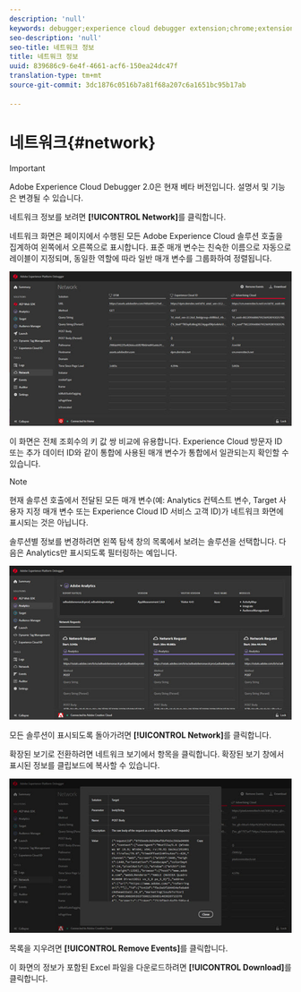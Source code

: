 ```yaml
---
description: 'null'
keywords: debugger;experience cloud debugger extension;chrome;extension;network;information
seo-description: 'null'
seo-title: 네트워크 정보
title: 네트워크 정보
uuid: 839686c9-6e4f-4661-acf6-150ea24dc47f
translation-type: tm+mt
source-git-commit: 3dc1876c0516b7a81f68a207c6a1651bc95b17ab

---
```



# 네트워크{#network}

>[!IMPORTANT]
>
>Adobe Experience Cloud Debugger 2.0은 현재 베타 버전입니다. 설명서 및 기능은 변경될 수 있습니다.

네트워크 정보를 보려면 **[!UICONTROL Network]**&#x200B;를 클릭합니다.

네트워크 화면은 페이지에서 수행된 모든 Adobe Experience Cloud 솔루션 호출을 집계하여 왼쪽에서 오른쪽으로 표시합니다. 표준 매개 변수는 친숙한 이름으로 자동으로 레이블이 지정되며, 동일한 역할에 따라 일반 매개 변수를 그룹화하여 정렬됩니다.

![](assets/network.jpg)

이 화면은 전체 조회수의 키 값 쌍 비교에 유용합니다. Experience Cloud 방문자 ID 또는 추가 데이터 ID와 같이 통합에 사용된 매개 변수가 통합에서 일관되는지 확인할 수 있습니다.

>[!NOTE]
>
>현재 솔루션 호출에서 전달된 모든 매개 변수(예: Analytics 컨텍스트 변수, Target 사용자 지정 매개 변수 또는 Experience Cloud ID 서비스 고객 ID)가 네트워크 화면에 표시되는 것은 아닙니다.

솔루션별 정보를 변경하려면 왼쪽 탐색 창의 목록에서 보려는 솔루션을 선택합니다. 다음은 Analytics만 표시되도록 필터링하는 예입니다.

![](assets/network-analytics.jpg)

모든 솔루션이 표시되도록 돌아가려면 **[!UICONTROL Network]**&#x200B;를 클릭합니다.

확장된 보기로 전환하려면 네트워크 보기에서 항목을 클릭합니다. 확장된 보기 창에서 표시된 정보를 클립보드에 복사할 수 있습니다.

![](assets/network-expand.jpg)

<!--Use the icon at the top of each column to copy the server call URL to your clipboard, where you can paste it into another document for reference or debugging purposes.

![](assets/copy.jpg)-->

목록을 지우려면 **[!UICONTROL Remove Events]**&#x200B;를 클릭합니다.

이 화면의 정보가 포함된 Excel 파일을 다운로드하려면 **[!UICONTROL Download]**&#x200B;를 클릭합니다.